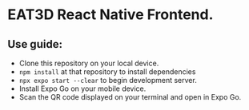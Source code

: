 # EAT3D React Native Frontend.

## Use guide:

- Clone this repository on your local device.
- `npm install` at that repository to install dependencies
- `npx expo start --clear` to begin development server.
- Install Expo Go on your mobile device.
- Scan the QR code displayed on your terminal and open in Expo Go.
